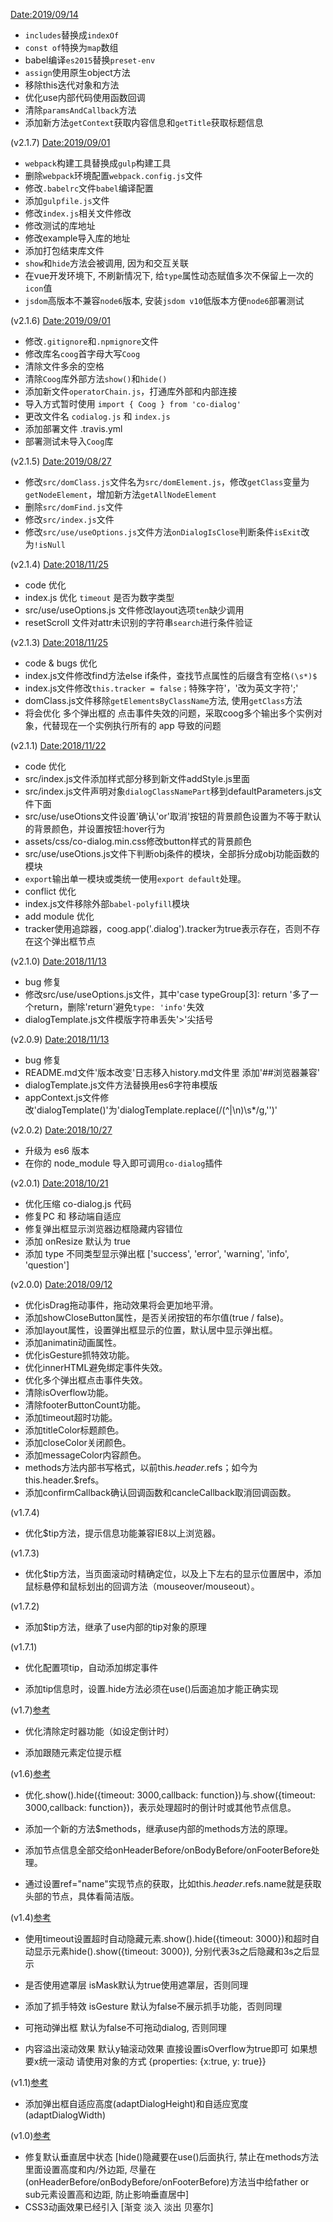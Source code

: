  <Date:2019/09/14>
 - `includes`替换成`indexOf`
 - `const of`特换为`map`数组
 - babel编译`es2015`替换`preset-env`
 - `assign`使用原生object方法
 - 移除this迭代对象和方法
 - 优化use内部代码使用函数回调
 - 清除`paramsAndCallback`方法
 - 添加新方法`getContext`获取内容信息和`getTitle`获取标题信息

 (v2.1.7) <Date:2019/09/01>
 - `webpack`构建工具替换成`gulp`构建工具
 - 删除`webpack`环境配置`webpack.config.js`文件
 - 修改`.babelrc`文件`babel`编译配置
 - 添加`gulpfile.js`文件
 - 修改`index.js`相关文件修改
 - 修改测试的库地址
 - 修改example导入库的地址
 - 添加打包结束库文件
 - `show`和`hide`方法会被调用, 因为和交互关联
 - 在vue开发环境下, 不刷新情况下, 给`type`属性动态赋值多次不保留上一次的`icon`值
 - `jsdom`高版本不兼容`node6`版本, 安装`jsdom v10`低版本方便`node6`部署测试

 (v2.1.6) <Date:2019/09/01>
 - 修改`.gitignore`和`.npmignore`文件
 - 修改库名`coog`首字母大写`Coog`
 - 清除文件多余的空格
 - 清除`Coog`库外部方法`show()`和`hide()`
 - 添加新文件`operatorChain.js`，打通库外部和内部连接
 - 导入方式暂时使用 `import { Coog } from 'co-dialog'`
 - 更改文件名 `codialog.js` 和 `index.js`
 - 添加部署文件 .travis.yml
 - 部署测试未导入`Coog`库

(v2.1.5) <Date:2019/08/27>
 - 修改`src/domClass.js`文件名为`src/domElement.js`，修改`getClass`变量为`getNodeElement`，增加新方法`getAllNodeElement`
 - 删除`src/domFind.js`文件
 - 修改`src/index.js`文件
 - 修改`src/use/useOptions.js`文件方法`onDialogIsClose`判断条件`isExit`改为`!isNull`

(v2.1.4) <Date:2018/11/25>
- code 优化
- index.js 优化 `timeout` 是否为数字类型
- src/use/useOptions.js 文件修改layout选项`ten`缺少调用
- resetScroll 文件对attr未识别的字符串`search`进行条件验证

(v2.1.3) <Date:2018/11/25>
- code & bugs 优化
- index.js文件修改find方法else if条件，查找节点属性的后缀含有空格`(\s*)$`
- index.js文件修改`this.tracker = false；`特殊字符'，'改为英文字符';'
- domClass.js文件移除`getElementsByClassName`方法, 使用`getClass`方法
- 将会优化 多个弹出框的 点击事件失效的问题，采取coog多个输出多个实例对象，代替现在一个实例执行所有的 app 导致的问题

(v2.1.1) <Date:2018/11/22>
- code 优化
- src/index.js文件添加样式部分移到新文件addStyle.js里面
- src/index.js文件声明对象`dialogClassNamePart`移到defaultParameters.js文件下面
- src/use/useOtions文件设置'确认'or'取消'按钮的背景颜色设置为不等于默认的背景颜色，并设置按钮:hover行为
- assets/css/co-dialog.min.css修改button样式的背景颜色
- src/use/useOtions.js文件下判断obj条件的模块，全部拆分成obj功能函数的模块
- `export`输出单一模块或类统一使用`export default`处理。
- conflict 优化
- index.js文件移除外部`babel-polyfill`模块
- add module 优化
- tracker使用追踪器，coog.app('.dialog').tracker为true表示存在，否则不存在这个弹出框节点

(v2.1.0) <Date:2018/11/13>
- bug 修复
- 修改src/use/useOptions.js文件，其中'case typeGroup[3]: return '多了一个return，删除'return'避免`type: 'info'`失效
- dialogTemplate.js文件模版字符串丢失'>'尖括号

(v2.0.9) <Date:2018/11/13>
 - bug 修复
 - README.md文件'版本改变'日志移入history.md文件里 添加'##浏览器兼容'
 - dialogTemplate.js文件方法替换用es6字符串模版
 - appContext.js文件修改'dialogTemplate()'为'dialogTemplate.replace(/(^|\n)\s*/g,'')'

(v2.0.2) <Date:2018/10/27>
 - 升级为 es6 版本
 - 在你的 node_module 导入即可调用`co-dialog`插件

(v2.0.1) <Date:2018/10/21>
 - 优化压缩 co-dialog.js 代码
 - 修复PC 和 移动端自适应
 - 修复弹出框显示浏览器边框隐藏内容错位
 - 添加 onResize 默认为 true
 - 添加 type 不同类型显示弹出框 ['success', 'error', 'warning', 'info', 'question']

(v2.0.0) <Date:2018/09/12>
 - 优化isDrag拖动事件，拖动效果将会更加地平滑。
 - 添加showCloseButton属性，是否关闭按钮的布尔值(true / false)。
 - 添加layout属性，设置弹出框显示的位置，默认居中显示弹出框。
 - 添加animatin动画属性。
 - 优化isGesture抓特效功能。
 - 优化innerHTML避免绑定事件失效。
 - 优化多个弹出框点击事件失效。
 - 清除isOverflow功能。
 - 清除footerButtonCount功能。
 - 添加timeout超时功能。
 - 添加titleColor标题颜色。
 - 添加closeColor关闭颜色。
 - 添加messageColor内容颜色。
 - methods方法内部书写格式，以前this.$header.$refs；如今为this.header.$refs。
 - 添加confirmCallback确认回调函数和cancleCallback取消回调函数。

(v1.7.4)
 - 优化$tip方法，提示信息功能兼容IE8以上浏览器。

(v1.7.3)

 - 优化$tip方法，当页面滚动时精确定位，以及上下左右的显示位置居中，添加鼠标悬停和鼠标划出的回调方法（mouseover/mouseout）。

(v1.7.2)

 - 添加$tip方法，继承了use内部的tip对象的原理

(v1.7.1)

 - 优化配置项tip，自动添加绑定事件

 - 添加tip信息时，设置.hide方法必须在use()后面追加才能正确实现

(v1.7)[参考](https://github.com/koringz/co-dialog/tree/v1.7)

 - 优化清除定时器功能（如设定倒计时）

 - 添加跟随元素定位提示框


(v1.6)[参考](https://github.com/koringz/co-dialog/tree/v1.6)

 - 优化.show().hide({timeout: 3000,callback: function})与.show({timeout: 3000,callback: function})，表示处理超时的倒计时或其他节点信息。

 - 添加一个新的方法$methods，继承use内部的methods方法的原理。

 - 添加节点信息全部交给onHeaderBefore/onBodyBefore/onFooterBefore处理。

 - 通过设置ref="name"实现节点的获取，比如this.$header.$refs.name就是获取头部的节点，具体看简洁版。


(v1.4)[参考](https://github.com/koringz/co-dialog/tree/v1.4)

 - 使用timeout设置超时自动隐藏元素.show().hide({timeout: 3000})和超时自动显示元素hide().show({timeout: 3000}), 分别代表3s之后隐藏和3s之后显示

 - 是否使用遮罩层 isMask默认为true使用遮罩层，否则同理

 - 添加了抓手特效 isGesture 默认为false不展示抓手功能，否则同理

 - 可拖动弹出框 默认为false不可拖动dialog, 否则同理

 - 内容溢出滚动效果 默认y轴滚动效果 直接设置isOverflow为true即可 如果想要x统一滚动 请使用对象的方式 {properties: {x:true, y: true}}

(v1.1)[参考](https://github.com/koringz/co-dialog/tree/v1.0)

 - 添加弹出框自适应高度(adaptDialogHeight)和自适应宽度(adaptDialogWidth)

(v1.0)[参考](https://github.com/koringz/co-dialog/tree/v1.0)

-  修复默认垂直居中状态 [hide()隐藏要在use()后面执行, 禁止在methods方法里面设置高度和内/外边距, 尽量在(onHeaderBefore/onBodyBefore/onFooterBefore)方法当中给father or sub元素设置高和边距, 防止影响垂直居中]
-  CSS3动画效果已经引入 [渐变 淡入 淡出 贝塞尔]